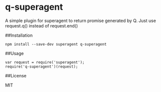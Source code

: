 q-superagent
============

A simple plugin for superagent to return promise generated by Q. Just use request.q() instead of request.end()

##Installation

    npm install --save-dev superagent q-superagent

##Usage

    var request = require('superagent');
    require('q-superagent')(request);

##License

MIT
